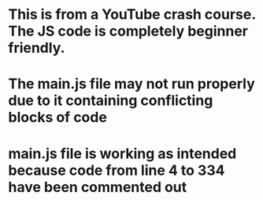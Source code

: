 # This is from a YouTube crash course. The JS code is completely beginner friendly.
# The main.js file may not run properly due to it containing conflicting blocks of code
# main.js file is working as intended because code from line 4 to 334 have been commented out 
